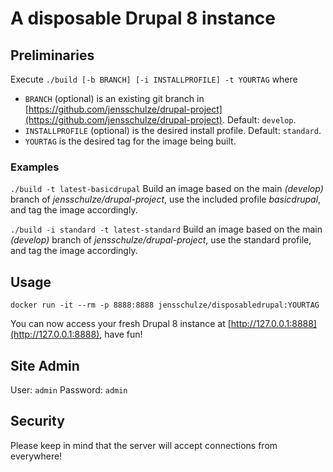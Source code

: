 # A disposable Drupal 8 instance

## Preliminaries
Execute `./build [-b BRANCH] [-i INSTALLPROFILE] -t YOURTAG` where
* `BRANCH` (optional) is an existing git branch in [https://github.com/jensschulze/drupal-project](https://github.com/jensschulze/drupal-project). Default: `develop`.
* `INSTALLPROFILE` (optional) is the desired install profile. Default: `standard`.
* `YOURTAG` is the desired tag for the image being built.
### Examples
`./build -t latest-basicdrupal`
Build an image based on the main _(develop)_ branch of _jensschulze/drupal-project_, use the included profile _basicdrupal_, and tag the image accordingly.

`./build -i standard -t latest-standard`
Build an image based on the main _(develop)_ branch of _jensschulze/drupal-project_, use the standard profile, and tag the image accordingly.

## Usage
`docker run -it --rm -p 8888:8888 jensschulze/disposabledrupal:YOURTAG`

You can now access your fresh Drupal 8 instance at [http://127.0.0.1:8888](http://127.0.0.1:8888), have fun!

## Site Admin
User: `admin`
Password: `admin`

## Security
Please keep in mind that the server will accept connections from everywhere!
